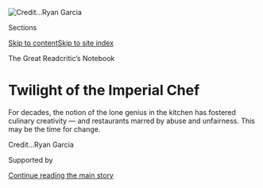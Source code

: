 <div id="app">

<div>

<div>

<div>

</div>

<div data-aria-hidden="false">

<div id="site-content" data-role="main">

<div>

<div class="css-1aor85t" style="opacity:0.000000001;z-index:-1;visibility:hidden">

<div class="css-1hqnpie">

<div class="css-epjblv">

<span class="css-17xtcya">[Food](/section/food)</span><span class="css-x15j1o">|</span><span class="css-fwqvlz">Twilight
of the Imperial
Chef</span>

</div>

<div class="css-k008qs">

<div class="css-1iwv8en">

<span class="css-18z7m18"></span>

<div>

</div>

</div>

<span class="css-1n6z4y">https://nyti.ms/3k6RPQV</span>

<div class="css-1705lsu">

<div class="css-4xjgmj">

<div class="css-4skfbu" data-role="toolbar" data-aria-label="Social Media Share buttons, Save button, and Comments Panel with current comment count" data-testid="share-tools">

  - 
  - 
  - 
  - 
    
    <div class="css-6n7j50">
    
    </div>

  - 
  - 

</div>

</div>

</div>

</div>

</div>

</div>

<div id="NYT_TOP_BANNER_REGION" class="css-11qgg8s">

</div>

<div id="fullBleedHeaderContent">

<div class="css-n4ws9g">

![<span class="css-cnj6d5 e1z0qqy90" itemprop="copyrightHolder"><span class="css-1ly73wi e1tej78p0">Credit...</span><span><span>Ryan
Garcia</span></span></span>](https://static01.graylady3jvrrxbe.onion/images/2020/08/05/dining/05Chefs-Centric-Cover-Illo/05Chefs-Centric-Cover-Illo-articleLarge.jpg?quality=75&auto=webp&disable=upscale)

</div>

<div class="css-3z92zw">

<div class="css-6cn7ki">

<div class="NYTAppHideMasthead css-1bcu9v6 e1suatyy0">

<div class="section css-1o1qe8k e1suatyy2">

<div class="css-cu5p7t er09x8g0">

<div class="css-6n7j50">

</div>

<span class="css-1dv1kvn">Sections</span>

[Skip to content](#site-content)[Skip to site index](#site-index)

</div>

<div class="css-10698na e1huz5gh0">

</div>

</div>

</div>

<span class="css-10ej3is ezdmqqa0">The Great Read</span>critic’s
Notebook

<div class="css-1sojcmr ehdk2mb0">

# Twilight of the Imperial Chef

</div>

For decades, the notion of the lone genius in the kitchen has fostered
culinary creativity — and restaurants marred by abuse and unfairness.
This may be the time for
change.

</div>

</div>

<div class="css-nwzfg5 e1gnum310">

<span class="css-1f9pvn2 dining"></span><span class="css-cnj6d5 e1z0qqy90" itemprop="copyrightHolder"><span class="css-1ly73wi e1tej78p0">Credit...</span><span><span>Ryan
Garcia</span></span></span>

</div>

<div id="sponsor-wrapper" class="css-1hyfx7x">

<div id="sponsor-slug" class="css-19vbshk">

Supported by

</div>

[Continue reading the main
story](#after-sponsor)

<div id="sponsor" class="ad sponsor-wrapper" style="text-align:center;height:100%;display:block">

</div>

<div id="after-sponsor">

</div>

</div>

<div class="css-1wx1auc e1gnum311">

<div class="css-18e8msd">

<div class="css-vp77d3 epjyd6m0">

<div class="css-1baulvz">

By [<span class="css-1baulvz last-byline" itemprop="name">Tejal
Rao</span>](https://www.nytimes3xbfgragh.onion/by/tejal-rao)

</div>

</div>

  - 
    
    <div class="css-ld3wwf e16638kd2">
    
    Aug. 4,
    2020
    
    </div>

  - 
    
    <div class="css-4xjgmj">
    
    <div class="css-d8bdto" data-role="toolbar" data-aria-label="Social Media Share buttons, Save button, and Comments Panel with current comment count" data-testid="share-tools">
    
      - 
      - 
      - 
      - 
        
        <div class="css-6n7j50">
        
        </div>
    
      - 
      - 
    
    </div>
    
    </div>

</div>

</div>

</div>

<div class="section meteredContent css-1r7ky0e" name="articleBody" itemprop="articleBody">

<div class="css-1fanzo5 StoryBodyCompanionColumn">

<div class="css-53u6y8">

Picture a great restaurant, the chef up at dawn, dusting hand-milled
flour on a butcher’s block. The chef under a spotlight, tweezing chive
blossoms in the chaos of the pass, or fanning the wood fire under a row
of shimmering, trussed birds.

The chef is in sharp focus, but everything else — everyone else — is an
inconsequential blur.

I don’t need to describe the chef to you. He is a man, probably. A
genius, definitely. Let’s say this genius is volatile, meticulous,
impenetrable, charming, camera-ready. He doesn’t just manage the staff
behind a great restaurant. He *is* the great restaurant.

For decades, the chef has been cast as the star at the center of the
kitchen. In the same way the auteur theory in film frames the director
as the author of a movie’s creative vision, the chef has been considered
entirely responsible for the restaurant’s success. Everyone else — line
cooks, servers, dishwashers, even diners — is background, there to
support that vision.

This way of thinking has informed the industry’s culture at every level.
But the power of the chef-auteur as an idea is fading, and as restaurant
workers organize and speak up about abusive workplaces, toxic bosses and
inequities in pay and benefits, it’s clear that the restaurant industry
has to change.

</div>

</div>

<div class="css-1fanzo5 StoryBodyCompanionColumn">

<div class="css-53u6y8">

The elevation of the chef to front and center is relatively new. Until
about 40 years ago, chefs were considered unglamorous, trolls of the
stove, hidden behind the kitchen’s swinging doors.

With a few exceptions, they weren’t thought of as artists, or
visionaries. They couldn’t generally aspire to magazine covers, or amass
devoted, cultlike, international followings. They did not get book
deals, or discuss their inspirations in interviews, or star in
documentaries, or hire publicists to make horrific scandals disappear.

In his 2018 book, “[Chefs, Drugs and Rock &
Roll](https://www.barnesandnoble.com/w/chefs-drugs-and-rock-roll-andrew-friedman/1126512983),”
Andrew Friedman documents the mythologizing of chefs, and their rise
from obscurity. He writes that before the 1970s and ’80s, chefs were
“anonymous workhorses,” in many cases not only unknown, but thought of
as
interchangeable.

<div class="css-79elbk" data-testid="photoviewer-wrapper">

<div class="css-z3e15g" data-testid="photoviewer-wrapper-hidden">

</div>

<div class="css-1a48zt4 ehw59r15" data-testid="photoviewer-children">

<div class="css-zgakxe erfvjey0">

<span class="css-1ly73wi e1tej78p0">Image</span>

<div class="css-zjzyr8">

<div data-testid="lazyimage-container" style="height:523.2888888888889px">

</div>

</div>

</div>

<span class="css-16f3y1r e13ogyst0" data-aria-hidden="true">Wolfgang
Puck’s Spago, in Los Angeles, was an early example of the chef-driven
restaurant in the United
States.</span><span class="css-cnj6d5 e1z0qqy90" itemprop="copyrightHolder"><span class="css-1ly73wi e1tej78p0">Credit...</span><span>Larry
Davis/Los Angeles Times via Getty Images</span></span>

</div>

</div>

The 1970s kicked off a shift, changing the way chefs were perceived in
the United States. As [Wolfgang
Puck](https://www.nytimes3xbfgragh.onion/2012/10/31/dining/wolfgang-puck-the-original-celebrity-chef-is-still-keeping-busy.html)
built a reputation for innovation in the kitchen at Ma Maison, and went
on to open Spago, he helped usher in an era of American dining when
chefs became names — big names — known to the public outside the
restaurant business.

</div>

</div>

<div class="css-1fanzo5 StoryBodyCompanionColumn">

<div class="css-53u6y8">

As chefs inched toward auteurship, they were finally recognized for
grueling, previously undervalued labor. They were also given more room
to reimagine dishes and menus, to tinker with how restaurants worked,
and who they were for. They made restaurants infinitely more exciting
place to dine, and to work.

By the time I started cooking in restaurant kitchens, in the mid-2000s,
willingly vanishing into the militaristic brigade system, the chef’s
status as an auteur was beyond question, and the deeply embarrassing
phrase “food is the new rock” was tossed around with almost no sense of
irony.

One chef I worked for shared photocopied pages of Ferran and Albert
Adrià’s cookbooks, in Spanish, so the staff could study the ratios and
techniques used in the famous kitchen of [El
Bulli](https://www.nytimes3xbfgragh.onion/2010/09/22/dining/reviews/22pour.html).
It was thrilling, and many of us experimented with blowing isomalt sugar
sculptures or setting hot jellies.

</div>

</div>

<div class="css-79elbk" data-testid="photoviewer-wrapper">

<div class="css-z3e15g" data-testid="photoviewer-wrapper-hidden">

</div>

<div class="css-1a48zt4 ehw59r15" data-testid="photoviewer-children">

![<span class="css-16f3y1r e13ogyst0" data-aria-hidden="true">Images of
the young Marco Pierre White, photographed by Bob Carlos Clarke, were
deeply influential for generations of
chefs.</span><span class="css-cnj6d5 e1z0qqy90" itemprop="copyrightHolder"><span class="css-1ly73wi e1tej78p0">Credit...</span><span>The
Estate of Bob Carlos Clarke/The Little Black
Gallery</span></span>](https://static01.graylady3jvrrxbe.onion/images/2020/08/05/dining/03Chefs5/03Chefs5-articleLarge.jpg?quality=75&auto=webp&disable=upscale)

</div>

</div>

<div class="css-1fanzo5 StoryBodyCompanionColumn">

<div class="css-53u6y8">

That iconic photo of Marco Pierre White looking young and angry and
sleepless and beautiful in his chef whites was a talisman for several
cooks I knew.

It appeared in his influential 1990 book, “[White
Heat](https://www.nytimes3xbfgragh.onion/2015/04/08/dining/marco-pierre-white-white-heat-a-game-changer-revisited.html),”
which showed what was possible when an ambitious, brilliant young chef
achieved total power: Mr. White wrote about his habit of putting cooks
inside trash cans to punish them, among other forms of intimidation.

“[Kitchen
Confidential](https://www.harpercollins.com/products/kitchen-confidential-updated-ed-anthony-bourdain),”
by Anthony Bourdain, was also canon. Throughout his career, Mr. Bourdain
called for attention and respect for immigrants, undocumented workers
and the many underpaid, overlooked roles essential to a restaurant.

</div>

</div>

<div class="css-1fanzo5 StoryBodyCompanionColumn">

<div class="css-53u6y8">

But he was also a celebrity, and he upheld a romantic ideal of cheffing
as the kind of brutal, impossibly demanding, but ultimately meaningful
work that exalted misfits, drawing them together with a sense of purpose
— at least, for the duration of dinner service.

This complicated, shared understanding of restaurant kitchens was often
used to justify the work and the hours, and the unreasonable
expectations in service of excellence and glory. It also explained away
the gross, systemic deficiencies of the business, and normalized abusive
work
cultures.

</div>

</div>

<div class="css-79elbk" data-testid="photoviewer-wrapper">

<div class="css-z3e15g" data-testid="photoviewer-wrapper-hidden">

</div>

<div class="css-1a48zt4 ehw59r15" data-testid="photoviewer-children">

<div class="css-1xdhyk6 erfvjey0">

<span class="css-1ly73wi e1tej78p0">Image</span>

<div class="css-zjzyr8">

<div data-testid="lazyimage-container" style="height:258.4222222222222px">

</div>

</div>

</div>

<span class="css-16f3y1r e13ogyst0" data-aria-hidden="true">Jean-Georges
Vongerichten (without toque) preparing dishes at Restaurant Lafayette in
1988, with, as the original caption put it, “the restaurant’s
staff.”</span><span class="css-cnj6d5 e1z0qqy90" itemprop="copyrightHolder"><span class="css-1ly73wi e1tej78p0">Credit...</span><span>Ruby
Washington/The New York Times</span></span>

</div>

</div>

<div class="css-1fanzo5 StoryBodyCompanionColumn">

<div class="css-53u6y8">

In his 2019 memoir, “[JGV: My Life in 12
Recipes](https://wwnorton.com/books/9780393608489),” the chef [Jean
Georges
Vongerichten](https://www.nytimes3xbfgragh.onion/2020/01/14/dining/jean-georges-vongerichten.html)
writes about the culture he fostered in the late 1980s at Restaurant
Lafayette, which received [a three-star
review](https://www.nytimes3xbfgragh.onion/1988/04/22/arts/restaurants-067888.html)
from Bryan Miller in The New York Times.

The restaurant’s longtime dishwasher, referred to as “Sam” in the book,
had been working at the hotel for 20 years, and took a 45-minute break
while a critic was in the house. Mr. Vongerichten, who took the
dishwasher’s place at the sink during that time, was furious. As his
sous-chef held the walk-in door shut, trapping Sam inside, Mr.
Vongerichten pummeled him.

“I’m not proud of it,” Mr. Vongerichten writes. After the dishwasher
went to security to report the abuse, the kitchen closed ranks.
“Everyone in the kitchen knew what happened,” he adds. “But nobody
said a word.”

Mr. Vongerichten went on to find [international
renown](https://www.nytimes3xbfgragh.onion/2019/10/17/magazine/jean-georges-restaurants.html)
and open 38 restaurants all over the world. As of last fall, The
[Jean-Georges restaurant
group](https://www.jean-georges.com/restaurants/united-states) managed
5,000 employees; its 2018 sales totaled $350 million.

</div>

</div>

<div class="css-1fanzo5 StoryBodyCompanionColumn">

<div class="css-53u6y8">

As chefs built big restaurant businesses, often referred to as empires,
they became powerful brands, capable of obscuring abuse, assault and
discrimination. And if they continued to make money for their investors,
they often maintained their power — as in the case of Mario
Batali.

</div>

</div>

<div class="css-79elbk" data-testid="photoviewer-wrapper">

<div class="css-z3e15g" data-testid="photoviewer-wrapper-hidden">

</div>

<div class="css-1a48zt4 ehw59r15" data-testid="photoviewer-children">

<div class="css-1xdhyk6 erfvjey0">

<span class="css-1ly73wi e1tej78p0">Image</span>

<div class="css-zjzyr8">

<div data-testid="lazyimage-container" style="height:285.4888888888889px">

</div>

</div>

</div>

<span class="css-16f3y1r e13ogyst0" data-aria-hidden="true">After years
of acclaim, presiding over a culinary empire, Mario Batali left his
restaurants because of a series of sexual assault
accusations.</span><span class="css-cnj6d5 e1z0qqy90" itemprop="copyrightHolder"><span class="css-1ly73wi e1tej78p0">Credit...</span><span>Fred
R. Conrad/The New York Times</span></span>

</div>

</div>

<div class="css-1fanzo5 StoryBodyCompanionColumn">

<div class="css-53u6y8">

Mr. Batali became one of the country’s most high-profile chefs and
restaurateurs, opening popular restaurants, hosting shows on ABC and the
Food Network, publishing a series of popular cookbooks, and playing a
central role in [Bill
Buford](https://www.nytimes3xbfgragh.onion/2020/07/21/dining/bill-buford-dirt-book-chicken-recipe.html)’s
vivid book
“[Heat](https://www.penguinrandomhouse.com/books/20949/heat-by-bill-buford/),”
published in 2007.

But in 2017, several women spoke up about Mr. Batali’s pattern of
[sexual harassment and
assault](https://www.nytimes3xbfgragh.onion/2017/12/11/dining/mario-batali-sexual-misconduct.html).
It wasn’t until 2019 that he
[divested](https://www.nytimes3xbfgragh.onion/2019/03/06/dining/mario-batali-bastianich-restaurants.html)
from the Bastianich & Batali Hospitality Group, and stopped profiting
from the restaurants he’d established. In the same way, the chef April
Bloomfield severed her partnership with the restaurateur [Ken
Friedman](https://www.nytimes3xbfgragh.onion/2017/12/12/dining/ken-friedman-sexual-harassment.html)
in 2018, after he was [accused of sexual
harassment](https://www.nytimes3xbfgragh.onion/2017/12/12/dining/ken-friedman-sexual-harassment.html),
and she [conceded in an
interview](https://www.nytimes3xbfgragh.onion/2018/10/16/dining/april-bloomfield-spotted-pig-ken-friedman.html)
that she hadn’t done enough to end the abuse.

The writer Meghan McCarron recently
[described](https://www.eater.com/2019/11/7/20953914/jessica-koslow-gabriela-camara-restaurant-onda-opening)
the lasting power of auteur theory — a way of thinking about restaurants
that has come at a cost both hard to measure and impossible to ignore.

“In the food world’s under-examined version of this theory, singular
visionaries are still seen as the sole architects of a restaurant’s
greatness,” Ms. McCarron wrote.

The idea of a chef-auteur is tenacious, and sly — it limits the
narrative, and it sustains itself. Look at the homogeneity among major
industry best-of lists from organizations like the [James Beard
Foundation](https://www.jamesbeard.org/),
[Michelin](https://guide.michelin.com/en/article/news-and-views/michelin-nordic-guide-2020-stars-and-awards-announced)
and the [World’s 50 Best Restaurants](https://www.theworlds50best.com/).

</div>

</div>

<div class="css-1fanzo5 StoryBodyCompanionColumn">

<div class="css-53u6y8">

White male chefs who already fit neatly into the stereotype of the
auteur are overrepresented, praised for a highly specific approach to
fine dining, then rewarded with more investment and opportunities to
replicate that same approach.

So many alternative kinds of food businesses are never considered for
awards or investments. They don’t fit into the chef-auteur framework,
and in some cases have no desire to do so — community farms with food
stalls, roving trucks, collaborative projects, temporary projects, or
family restaurants where three different cooks take turns in the
kitchen, depending on their child care schedules.

But for so many, it’s already too late. They’ve been excluded from the
narrative, over and over again, to serve the idea of the auteur. They’ve
been subject to abuse. They’ve been paid unfairly. Many have dropped out
of the business altogether.

The pandemic has exposed the fragility and inequity of the restaurant
industry, disproportionately affecting Black people, people of color,
restaurant workers and those who keep the food chain running in the
nation’s factories and farms. Bolstered by the power of the \#MeToo and
Black Lives Matter movements, workers are speaking up. The model for the
industry, as it exists now, has to change.

In a recent
[newsletter](https://aliciakennedy.substack.com/p/on-restaurants),
Alicia Kennedy, a writer based in Puerto Rico, declared that the chef,
as an ego, had become irrelevant. “What’s next?” she asked. And as
reports of [moldy
food](https://www.washingtonpost.com/news/voraciously/wp/2020/07/13/after-la-cafe-sqirl-sold-moldy-jam-its-owner-cited-a-mycologist-to-defend-it-but-he-doesnt-approve/)
and allegations of [poor
conditions](https://thelandmag.com/beyond-moldy-jam-the-inside-story-of-what-went-wrong-at-sqirl/)
for cooks at [Sqirl](https://sqirlla.com/) surfaced this summer, the Los
Angeles writer Tien Nguyen asked another urgent
[question](https://tien.substack.com/p/what-would-a-food-media-that-de-centers):
What would food journalism look like if it centered on rank-and-file
workers instead of chefs?

It’s hard but necessary to imagine these answers. And as workers
unionize at places like [Tartine](https://twitter.com/TartineUnion) in
San Francisco and [Voodoo
Doughnut](https://nwlaborpress.org/wp-content/uploads/2020/03/VoodooDoughnutsUnionAnnouncement.pdf)
in Portland, Ore., they’re claiming power, demanding better conditions
and pushing toward newer, fairer models.

Other workers are pointing to the gap between how restaurants are
perceived and how they’re run, as in Chicago, where more than 20
employees of Fat Rice [challenged their employer’s social-media
claim](https://www.nytimes3xbfgragh.onion/2020/06/16/dining/fat-rice-chicago-abe-conlon-racism.html)
that it supported racial justice.

</div>

</div>

<div class="css-1fanzo5 StoryBodyCompanionColumn">

<div class="css-53u6y8">

Menus are collaborative, to some degree or another. Chefs lead that
work, perhaps assigning tests, approving new dishes, or tasting them,
editing them, and in most cases making the final decisions that shape
the way the food comes to the table. But in some cases dozens of other
cooks could be involved in the process.

Restaurants are the work of teams, kitchens full of cooks and
dishwashers coordinating with dining rooms full of servers, runners and
bartenders. Each role, each day, plays a part in a restaurant’s success.

One of my last fancy dinners before the pandemic shut down dining rooms
in Los Angeles was at [Somni](https://www.thebazaar.com/somni/), a small
horseshoe bar inside the SLS Beverly Hills hotel owned by [José
Andrés](https://www.nytimes3xbfgragh.onion/2017/10/30/dining/jose-andres-puerto-rico.html).
The chef, Aitor Zabala, printed out a menu that credited everyone
working dinner service.

The porters on duty that night were Josue Rodriguez and Mario Alarcon.
The detailed chocolate work was by Ivonne Cerdas and Lindsey Newman.
About a dozen more cooks had worked on the exuberant, fast-flowing
27-course meal, and each one was listed, like the cast and crew on a
playbill.

When I asked him in an email about the design, Mr. Zabala replied that
he wanted the whole team to feel connected to the restaurant, and
responsible for its experience. He explained that it’s part of why meals
at Somni include a service charge, and why all employees both contribute
to service and share in those earnings.

A menu is just a menu, but I found this one a tiny, eloquent gesture,
urging diners to consider the restaurant as a whole — a collective —
with so many people at work beyond the chef.

</div>

</div>

<div>

</div>

<div class="css-1fanzo5 StoryBodyCompanionColumn">

<div class="css-53u6y8">

*Follow* [*NYT Food on Twitter*](https://twitter.com/nytfood) *and*
[*NYT Cooking on Instagram*](https://www.instagram.com/nytcooking/)*,*
[*Facebook*](https://www.facebookcorewwwi.onion/nytcooking/)*,*
[*YouTube*](https://www.youtube.com/nytcooking) *and*
[*Pinterest*](https://www.pinterest.com/nytcooking/)*.* [*Get regular
updates from NYT Cooking, with recipe suggestions, cooking tips and
shopping
advice*](https://www.nytimes3xbfgragh.onion/newsletters/cooking)*.*

</div>

</div>

</div>

<div>

</div>

<div>

</div>

<div>

</div>

<div>

<div id="bottom-wrapper" class="css-1ede5it">

<div id="bottom-slug" class="css-l9onyx">

Advertisement

</div>

[Continue reading the main
story](#after-bottom)

<div id="bottom" class="ad bottom-wrapper" style="text-align:center;height:100%;display:block;min-height:90px">

</div>

<div id="after-bottom">

</div>

</div>

</div>

</div>

</div>

## Site Index

<div>

</div>

## Site Information Navigation

  - [© <span>2020</span> <span>The New York Times
    Company</span>](https://help.nytimes3xbfgragh.onion/hc/en-us/articles/115014792127-Copyright-notice)

<!-- end list -->

  - [NYTCo](https://www.nytco.com/)
  - [Contact
    Us](https://help.nytimes3xbfgragh.onion/hc/en-us/articles/115015385887-Contact-Us)
  - [Work with us](https://www.nytco.com/careers/)
  - [Advertise](https://nytmediakit.com/)
  - [T Brand Studio](http://www.tbrandstudio.com/)
  - [Your Ad
    Choices](https://www.nytimes3xbfgragh.onion/privacy/cookie-policy#how-do-i-manage-trackers)
  - [Privacy](https://www.nytimes3xbfgragh.onion/privacy)
  - [Terms of
    Service](https://help.nytimes3xbfgragh.onion/hc/en-us/articles/115014893428-Terms-of-service)
  - [Terms of
    Sale](https://help.nytimes3xbfgragh.onion/hc/en-us/articles/115014893968-Terms-of-sale)
  - [Site
    Map](https://spiderbites.nytimes3xbfgragh.onion)
  - [Help](https://help.nytimes3xbfgragh.onion/hc/en-us)
  - [Subscriptions](https://www.nytimes3xbfgragh.onion/subscription?campaignId=37WXW)

</div>

</div>

</div>

</div>
